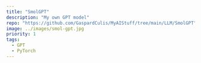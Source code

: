 ```yaml
---
title: "SmolGPT"
description: "My own GPT model"
repo: "https://github.com/GaspardCulis/MyAIStuff/tree/main/LLM/SmolGPT"
image: ../images/smol-gpt.jpg
priority: 1
tags:
  - GPT
  - PyTorch
---
```

